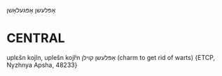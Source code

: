 אָפּלעשן
אָפּגעלאָשן

CENTRAL
========

uplɛšn kojln, uplešn kojlʲn אָפּלעשן קוילן (charm to get rid of warts) {ETCP, Nyzhnya Apsha, 48233}
